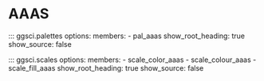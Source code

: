 # AAAS

::: ggsci.palettes
    options:
      members:
        - pal_aaas
      show_root_heading: true
      show_source: false

::: ggsci.scales
    options:
      members:
        - scale_color_aaas
        - scale_colour_aaas
        - scale_fill_aaas
      show_root_heading: true
      show_source: false
